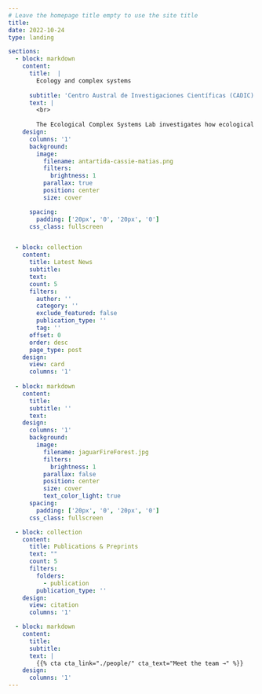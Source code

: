 ```yaml
---
# Leave the homepage title empty to use the site title
title:
date: 2022-10-24
type: landing

sections:
  - block: markdown
    content:
      title:  |
        Ecology and complex systems
        
      subtitle: 'Centro Austral de Investigaciones Científicas (CADIC)'
      text: |
        <br>
        
        The Ecological Complex Systems Lab investigates how ecological systems are shaped by interactions across scales—spatial, temporal, and organizational—using complex systems theory, quantitative modeling, and network approaches. 
    design:
      columns: '1'
      background:
        image: 
          filename: antartida-cassie-matias.png
          filters:
            brightness: 1
          parallax: true
          position: center
          size: cover

      spacing:
        padding: ['20px', '0', '20px', '0']
      css_class: fullscreen


  - block: collection
    content:
      title: Latest News
      subtitle:
      text:
      count: 5
      filters:
        author: ''
        category: ''
        exclude_featured: false
        publication_type: ''
        tag: ''
      offset: 0
      order: desc
      page_type: post
    design:
      view: card
      columns: '1'
  
  - block: markdown
    content:
      title:
      subtitle: ''
      text:
    design:
      columns: '1'
      background:
        image: 
          filename: jaguarFireForest.jpg
          filters:
            brightness: 1
          parallax: false
          position: center
          size: cover
          text_color_light: true
      spacing:
        padding: ['20px', '0', '20px', '0']
      css_class: fullscreen

  - block: collection
    content:
      title: Publications & Preprints
      text: ""
      count: 5
      filters:
        folders:
          - publication
        publication_type: ''
    design:
      view: citation
      columns: '1'

  - block: markdown
    content:
      title:
      subtitle:
      text: |
        {{% cta cta_link="./people/" cta_text="Meet the team →" %}}
    design:
      columns: '1'
---
```

